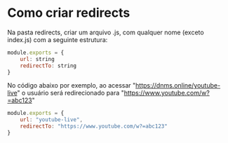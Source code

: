 # Como criar redirects

Na pasta redirects, criar um arquivo .js, com qualquer nome 
(exceto index.js) com a seguinte estrutura:

```js
module.exports = {
    url: string
    redirectTo: string
}
```

No código abaixo por exemplo, ao acessar "https://dnms.online/youtube-live" o usuário será redirecionado para "https://www.youtube.com/w?=abc123"

```js
module.exports = {
    url: "youtube-live",
    redirectTo: "https://www.youtube.com/w?=abc123"
}
```